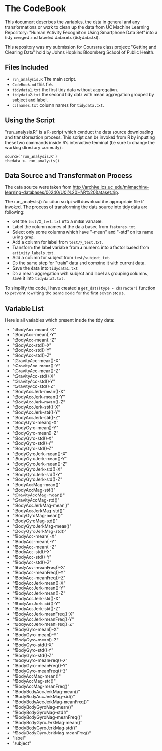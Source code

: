 # The CodeBook

This document describes the variables, the data in general and any transformations or work to clean up the data from UC Machine Learning Repository: "Human Activity Recognition Using Smartphone Data Set" into a tidy  merged and labeled datasets (tidydata.txt).

This repository was my submission for Coursera class project: "Getting and Cleaning Data" hold by Johns Hopkins Bloomberg School of Public Health.

## Files Included

* `run_analysis.R` The main script.
* `CodeBook.md` this file.
* `tidydata1.txt` the first tidy data without aggregation.
* `tidydata2.txt` the second tidy data with mean aggregation grouped by subject and label.
* `colnames.txt` column names for `tidydata.txt`.

## Using the Script

"run_analysis.R" is a R-script which conduct the data source downloading and transformation process. This script can be invoked from R by inputting these two commands inside R's interactive terminal (be sure to change the working directory correctly) :

    source('run_analysis.R')
    thedata <- run_analysis()


## Data Source and Transformation Process

The data source were taken from http://archive.ics.uci.edu/ml/machine-learning-databases/00240/UCI%20HAR%20Dataset.zip.

The run_analysis() function script will download the appropriate file if invoked. The process of transforming the data source into tidy data are following:

- Get the `test/X_test.txt` into a initial variable.
- Label the column names of the data based from `features.txt`.
- Select only some columns which have "-mean" and "-std" on its name using grep.
- Add a column for label from `test/y_test.txt`.
- Transform the label variable from a numeric into a factor based from `activity_labels.txt`.
- Add a column for subject from `test/subject_txt`.
- Do the same step for "train" data and combine it with current data.
- Save the data into `tidydata1.txt`
- Do a mean aggregation with subject and label as grouping columns, save it into `tidydata2.txt`.

To simplify the code, I have created a `get_data(type = character)` function to prevent rewriting the same code for the first seven steps.

## Variable List

Here is all variables which present inside the tidy data:

* "tBodyAcc-mean()-X"
* "tBodyAcc-mean()-Y"
* "tBodyAcc-mean()-Z"
* "tBodyAcc-std()-X"
* "tBodyAcc-std()-Y"
* "tBodyAcc-std()-Z"
* "tGravityAcc-mean()-X"
* "tGravityAcc-mean()-Y"
* "tGravityAcc-mean()-Z"
* "tGravityAcc-std()-X"
* "tGravityAcc-std()-Y"
* "tGravityAcc-std()-Z"
* "tBodyAccJerk-mean()-X"
* "tBodyAccJerk-mean()-Y"
* "tBodyAccJerk-mean()-Z"
* "tBodyAccJerk-std()-X"
* "tBodyAccJerk-std()-Y"
* "tBodyAccJerk-std()-Z"
* "tBodyGyro-mean()-X"
* "tBodyGyro-mean()-Y"
* "tBodyGyro-mean()-Z"
* "tBodyGyro-std()-X"
* "tBodyGyro-std()-Y"
* "tBodyGyro-std()-Z"
* "tBodyGyroJerk-mean()-X"
* "tBodyGyroJerk-mean()-Y"
* "tBodyGyroJerk-mean()-Z"
* "tBodyGyroJerk-std()-X"
* "tBodyGyroJerk-std()-Y"
* "tBodyGyroJerk-std()-Z"
* "tBodyAccMag-mean()"
* "tBodyAccMag-std()"
* "tGravityAccMag-mean()"
* "tGravityAccMag-std()"
* "tBodyAccJerkMag-mean()"
* "tBodyAccJerkMag-std()"
* "tBodyGyroMag-mean()"
* "tBodyGyroMag-std()"
* "tBodyGyroJerkMag-mean()"
* "tBodyGyroJerkMag-std()"
* "fBodyAcc-mean()-X"
* "fBodyAcc-mean()-Y"
* "fBodyAcc-mean()-Z"
* "fBodyAcc-std()-X"
* "fBodyAcc-std()-Y"
* "fBodyAcc-std()-Z"
* "fBodyAcc-meanFreq()-X"
* "fBodyAcc-meanFreq()-Y"
* "fBodyAcc-meanFreq()-Z"
* "fBodyAccJerk-mean()-X"
* "fBodyAccJerk-mean()-Y"
* "fBodyAccJerk-mean()-Z"
* "fBodyAccJerk-std()-X"
* "fBodyAccJerk-std()-Y"
* "fBodyAccJerk-std()-Z"
* "fBodyAccJerk-meanFreq()-X"
* "fBodyAccJerk-meanFreq()-Y"
* "fBodyAccJerk-meanFreq()-Z"
* "fBodyGyro-mean()-X"
* "fBodyGyro-mean()-Y"
* "fBodyGyro-mean()-Z"
* "fBodyGyro-std()-X"
* "fBodyGyro-std()-Y"
* "fBodyGyro-std()-Z"
* "fBodyGyro-meanFreq()-X"
* "fBodyGyro-meanFreq()-Y"
* "fBodyGyro-meanFreq()-Z"
* "fBodyAccMag-mean()"
* "fBodyAccMag-std()"
* "fBodyAccMag-meanFreq()"
* "fBodyBodyAccJerkMag-mean()"
* "fBodyBodyAccJerkMag-std()"
* "fBodyBodyAccJerkMag-meanFreq()"
* "fBodyBodyGyroMag-mean()"
* "fBodyBodyGyroMag-std()"
* "fBodyBodyGyroMag-meanFreq()"
* "fBodyBodyGyroJerkMag-mean()"
* "fBodyBodyGyroJerkMag-std()"
* "fBodyBodyGyroJerkMag-meanFreq()"
* "label"
* "subject"



